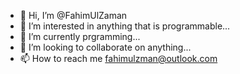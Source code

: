 - 👋 Hi, I’m @FahimUlZaman
- 👀 I’m interested in anything that is programmable...
- 🌱 I’m currently prgramming...
- 💞️ I’m looking to collaborate on anything...
- 📫 How to reach me fahimulzman@outlook.com

<!---
FahimUlZaman/FahimUlZaman is a ✨ special ✨ repository because its `README.md` (this file) appears on your GitHub profile.
You can click the Preview link to take a look at your changes.
--->
